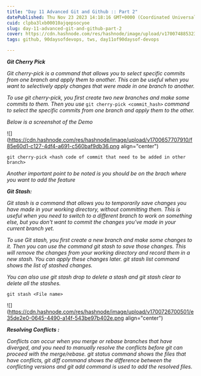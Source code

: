 ```yaml
---
title: "Day 11 Advanced Git and Github :: Part 2"
datePublished: Thu Nov 23 2023 14:18:16 GMT+0000 (Coordinated Universal Time)
cuid: clpba3lxb00010ajqepsocyoe
slug: day-11-advanced-git-and-github-part-2
cover: https://cdn.hashnode.com/res/hashnode/image/upload/v1700748853235/ce1ef556-2881-43ca-a8d6-ffd5c0c66428.png
tags: github, 90daysofdevops, tws, day11of90daysof-devops

---
```


***Git Cherry Pick***

*Git cherry-pick is a command that allows you to select specific commits from one branch and apply them to another. This can be useful when you want to selectively apply changes that were made in one branch to another.*

*To use git cherry-pick, you first create two new branches and make some commits to them. Then you use* `git cherry-pick <commit_hash>` *command to select the specific commits from one branch and apply them to the other.*

*Below is a screenshot of the Demo*

![](https://cdn.hashnode.com/res/hashnode/image/upload/v1700657707910/f85e60d1-c127-4df4-a691-c560baf9db36.png align="center")

```plaintext
git cherry-pick <hash code of commit that need to be added in other branch>
```

*Another important point to be noted is you should be on the brach where you want to add the feature*

***Git Stash:***

*Git stash is a command that allows you to temporarily save changes you have made in your working directory, without committing them. This is useful when you need to switch to a different branch to work on something else, but you don't want to commit the changes you've made in your current branch yet.*

*To use Git stash, you first create a new branch and make some changes to it. Then you can use the command git stash to save those changes. This will remove the changes from your working directory and record them in a new stash. You can apply these changes later. git stash list command shows the list of stashed changes.*

*You can also use git stash drop to delete a stash and git stash clear to delete all the stashes.*

```plaintext
git stash <File name>
```

![](https://cdn.hashnode.com/res/hashnode/image/upload/v1700726700501/e35de2e0-0645-4490-a14f-543be97b402e.png align="center")

***Resolving Conflicts :***

*Conflicts can occur when you merge or rebase branches that have diverged, and you need to manually resolve the conflicts before git can proceed with the merge/rebase. git status command shows the files that have conflicts, git diff command shows the difference between the conflicting versions and git add command is used to add the resolved files.*